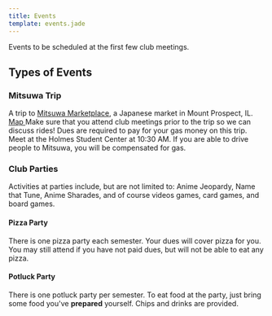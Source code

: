 ```yaml
---
title: Events
template: events.jade
---
```

Events to be scheduled at the first few club meetings.
## Types of Events

### Mitsuwa Trip
<!--<img src="img/mitsuwa.jpg" class="pull-right image-rounded" />-->
A trip to [Mitsuwa Marketplace](http://www.mitsuwa.com/), a Japanese market in Mount Prospect, IL. [<span class="label label-info">Map <i class="glyphicon glyphicon-map-marker"></i></span>](https://goo.gl/maps/p3UIm) Make sure that you attend club meetings prior to the trip so we can discuss rides! Dues are required to pay for your gas money on this trip. Meet at the Holmes Student Center at 10:30 AM. If you are able to drive people to Mitsuwa, you will be compensated for gas.

<div style="clear: both"></div>

### Club Parties
Activities at parties include, but are not limited to: Anime Jeopardy, Name that Tune, Anime Sharades, and of course videos games, card games, and board games.
#### Pizza Party
There is one pizza party each semester. Your dues will cover pizza for you. You may still attend if you have not paid dues, but will not be able to eat any pizza.

#### Potluck Party
There is one potluck party per semester. To eat food at the party, just bring some food you've __prepared__ yourself. Chips and drinks are provided.